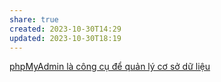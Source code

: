 ```yaml
---
share: true
created: 2023-10-30T14:29
updated: 2023-10-30T18:19
---
```

[phpMyAdmin là công cụ để quản lý cơ sở dữ liệu](../phpMyAdmin%20l%C3%A0%20c%C3%B4ng%20c%E1%BB%A5%20%C4%91%E1%BB%83%20qu%E1%BA%A3n%20l%C3%BD%20c%C6%A1%20s%E1%BB%9F%20d%E1%BB%AF%20li%E1%BB%87u.md) 
